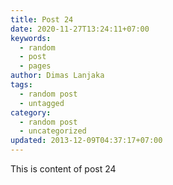 ```yaml
---
title: Post 24
date: 2020-11-27T13:24:11+07:00
keywords:
  - random
  - post
  - pages
author: Dimas Lanjaka
tags:
  - random post
  - untagged
category:
  - random post
  - uncategorized
updated: 2013-12-09T04:37:17+07:00
---
```

This is content of post 24
